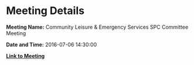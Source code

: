 # Meeting Details

**Meeting Name:** Community Leisure & Emergency Services SPC Committee Meeting

**Date and Time:** 2016-07-06 14:30:00

**[Link to Meeting](https://www.limerick.ie/council/whats-on/community-leisure-emergency-services-spc-committee-meeting)**
